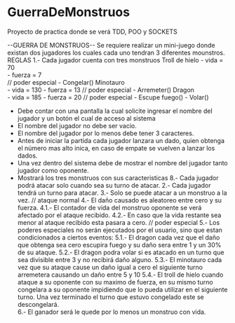 # GuerraDeMonstruos
Proyecto de practica donde se verá TDD, POO y SOCKETS


--GUERRA DE MONSTRUOS--
Se requiere realizar un mini-juego donde existan dos jugadores
los cuales cada uno tendran 3 diferentes mounstros.
REGLAS
1.- Cada jugador cuenta con tres monstruos
Troll de hielo 
	- vida = 70  
	- fuerza = 7  
	// poder especial
	- Congelar()
Minotauro      
	- vida = 130 
	- fuerza = 13 
	// poder especial
	- Arremeter()
Dragon         
	- vida = 185 
	- fuerza = 20 
	// poder especial
	- Escupe fuego()
	- Volar()
- Debe contar con una pantalla la cual solicite ingresar el nombre del jugador y un botón el cual de acceso al sistema
- El nombre del jugador no debe ser vacio.
- El nombre del jugador por lo menos debe tener 3 caracteres.
- Antes de iniciar la partida cada jugador lanzara un dado, quien obtenga el número mas alto inica, en
    caso de empate se vuelven a lanzar los dados.
- Una vez dentro del sistema debe de mostrar el nombre del jugador tanto jugador como oponente.
- Mostrará los tres monstruos con sus caracteristicas
8.- Cada jugador podrá atacar solo cuando sea su turno de atacar.
2.- Cada jugador tendrá un turno para atacar.
3.- Solo se puede atacar a un monstruo a la vez.
// ataque normal
4.- El daño causado es aleatoreo entre cero y su fuerza.
	4.1.- El contador de vida del monstruo oponente se verá afectado por el
	      ataque recibido.
	4.2.- En caso que la vida restante sea menor al ataque recibido esta pasara a cero.
// poder especial
5.- Los poderes especiales no serán ejecutados por el usuario, sino que 
estan condicionados a ciertos eventos:
	5.1.- El dragon cada vez que el daño que obtenga sea cero escupira fuego y su
		  daño sera entre 1 y un 30% de su ataque.
	5.2.- El dragon podra volar si es atacado en un turno que sea 
	      divisible entre 3 y no recibirá daño alguno.
	5.3.- El minotauro cada vez que su ataque cause un daño igual a cero el siguiente 
	      turno arremetera causando un daño entre 5 y 10
	5.4.- El troll de hielo cuando ataque a su oponente con su maximo de fuerza, en su mismo turno
	      congelara a su oponente impidiendo que lo pueda utilizar en el siguiente turno.
          Una vez terminado el turno que estuvo congelado este se descongelará.		  
6.- El ganador será le quede por lo menos un monstruo con vida.
